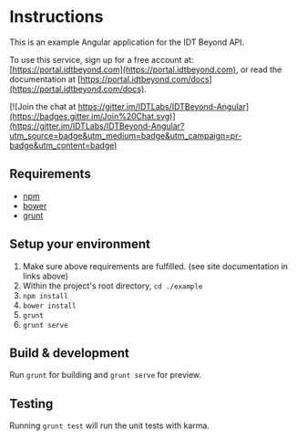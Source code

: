 # Instructions

This is an example Angular application for the IDT Beyond API. 

To use this service, sign up for a free account at: [https://portal.idtbeyond.com](https://portal.idtbeyond.com), or read the documentation at [https://portal.idtbeyond.com/docs](https://portal.idtbeyond.com/docs).

[![Join the chat at https://gitter.im/IDTLabs/IDTBeyond-Angular](https://badges.gitter.im/Join%20Chat.svg)](https://gitter.im/IDTLabs/IDTBeyond-Angular?utm_source=badge&utm_medium=badge&utm_campaign=pr-badge&utm_content=badge)

## Requirements

- [npm](https://www.npmjs.com/)
- [bower](http://bower.io/#install-bower)
- [grunt](http://gruntjs.com/getting-started)

## Setup your environment

1. Make sure above requirements are fulfilled. (see site documentation in links above)
2. Within the project's root directory, `cd ./example`
3. `npm install`
4. `bower install`
5. `grunt`
6. `grunt serve`

## Build & development

Run `grunt` for building and `grunt serve` for preview.

## Testing

Running `grunt test` will run the unit tests with karma.

